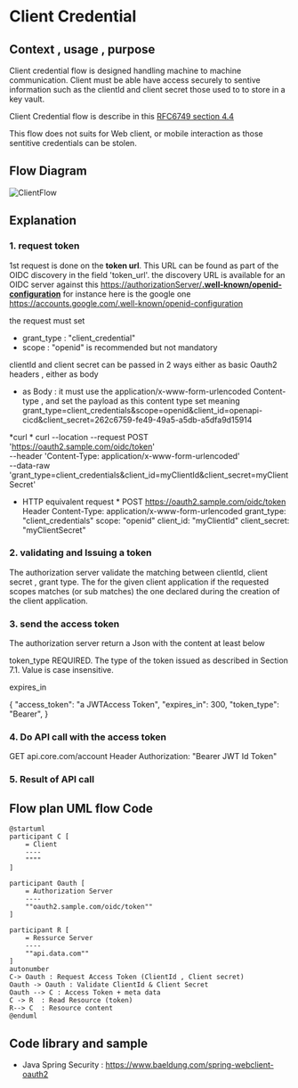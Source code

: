 
# Client Credential


## Context , usage , purpose 

Client credential flow is designed handling machine to machine communication. 
Client must be able have access securely to sentive information such as the clientId and client secret 
those used to to store in a key vault. 

Client Credential flow is describe in this [RFC6749 section 4.4](https://datatracker.ietf.org/doc/html/rfc6749#section-4.4)

This flow does not suits for Web client, or mobile interaction as those sentitive credentials can be stolen. 



## Flow Diagram 

![ClientFlow](https://www.plantuml.com/plantuml/png/VP4zImGn48Rx_8h1Gkx0k-iFb3jIMGaviH6BCHamk9kioSJ2N-ya-u6hu3IxONYUDoyvPSR4fU_K85zl_O21GSEp0fbRq9sdmEsmasa_LpBgHQs81opyjb1dESJalv1z372Xz4dfjmC7lwzGRjkzZVqXUcSF7Dyf_0qmYznGpYLP-iVhaB4QcqP2OYZzAoMbTtVJJOzWwADGPZXRAq9uhB6m6VlUExYPgaCccuYtQkH-29wmyn94i33NCtDfp8m8e-6u2bAwcWoqUw2hdMBhjE6wtYepKdK_hsmCND_YHC79Wtq3)

## Explanation 

### 1. request token 
1st request is done on the **token url**. This URL can be found as part of the OIDC discovery in the field 'token_url'. 
the discovery URL is available for an OIDC server against this [https://authorizationServer/**.well-known/openid-configuration**]() for instance here is the google one 
https://accounts.google.com/.well-known/openid-configuration 

the request must set 
   - grant_type : "client_credential"
   - scope : "openid" is recommended but not mandatory

clientId and client secret can be passed in 2 ways either as basic Oauth2 headers , either as body 

   - as Body : it must use the application/x-www-form-urlencoded Content-type , and set the payload as this content type set meaning grant_type=client_credentials&scope=openid&client_id=openapi-cicd&client_secret=262c6759-fe49-49a5-a5db-a5dfa9d15914

*curl * 
curl --location --request POST 'https://oauth2.sample.com/oidc/token' \
--header 'Content-Type: application/x-www-form-urlencoded' \
--data-raw 'grant_type=client_credentials&client_id=myClientId&client_secret=myClientSecret'

* HTTP equivalent request *
POST https://oauth2.sample.com/oidc/token
Header
Content-Type: application/x-www-form-urlencoded
grant_type: "client_credentials"
scope: "openid"
client_id: "myClientId"
client_secret: "myClientSecret"

### 2. validating and Issuing a token 

The authorization server validate the matching between clientId, client secret , grant type. The for the given client application if the requested scopes matches (or sub matches) the one declared during the creation of the client application. 

### 3. send the access token

The authorization server return a Json with the content at least below 


   token_type
         REQUIRED.  The type of the token issued as described in
         Section 7.1.  Value is case insensitive.

   expires_in

{
	"access_token": "a JWTAccess Token",
	"expires_in": 300,
	"token_type": "Bearer",
}

### 4. Do API call with the access token

GET api.core.com/account
Header
Authorization: "Bearer JWT Id Token"

### 5. Result of API call

## Flow plan UML flow Code

```
@startuml
participant C [
    = Client
    ----
    """"
]

participant Oauth [
    = Authorization Server
    ----
    ""oauth2.sample.com/oidc/token""
]

participant R [
    = Ressurce Server
    ----
    ""api.data.com""
]
autonumber
C-> Oauth : Request Access Token (ClientId , Client secret)
Oauth -> Oauth : Validate ClientId & Client Secret
Oauth --> C : Access Token + meta data 
C -> R  : Read Resource (token)
R--> C  : Resource content
@enduml

```

## Code library and sample

* Java Spring Security : https://www.baeldung.com/spring-webclient-oauth2 





